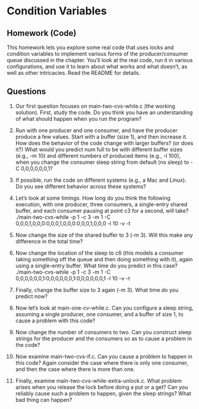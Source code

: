 # Condition Variables

## Homework (Code) 

This homework lets you explore some real code that uses locks and condition variables to implement various forms of the producer/consumer queue discussed in the chapter. You’ll look at the real code, run it in various configurations, and use it to learn about what works and what doesn’t, as well as other intricacies. Read the README for details. 

## Questions 

1. Our first question focuses on main-two-cvs-while.c (the working solution). First, study the code. Do you think you have an understanding of what should happen when you run the program? 

2. Run with one producer and one consumer, and have the producer produce a few values. Start with a buffer (size 1), and then increase it. How does the behavior of the code change with larger buffers? (or does it?) What would you predict num full to be with different buffer sizes (e.g., -m 10) and different numbers of produced items (e.g., -l 100), when you change the consumer sleep string from default (no sleep) to -C 0,0,0,0,0,0,1? 

3. If possible, run the code on different systems (e.g., a Mac and Linux). Do you see different behavior across these systems? 

4. Let’s look at some timings. How long do you think the following execution, with one producer, three consumers, a single-entry shared buffer, and each consumer pausing at point c3 for a second, will take? ./main-two-cvs-while -p 1 -c 3 -m 1 -C 0,0,0,1,0,0,0:0,0,0,1,0,0,0:0,0,0,1,0,0,0 -l 10 -v -t 

5. Now change the size of the shared buffer to 3 (-m 3). Will this make any difference in the total time? 

6. Now change the location of the sleep to c6 (this models a consumer taking something off the queue and then doing something with it), again using a single-entry buffer. What time do you predict in this case? ./main-two-cvs-while -p 1 -c 3 -m 1 -C 0,0,0,0,0,0,1:0,0,0,0,0,0,1:0,0,0,0,0,0,1 -l 10 -v -t 

7. Finally, change the buffer size to 3 again (-m 3). What time do you predict now? 

8. Now let’s look at main-one-cv-while.c. Can you configure a sleep string, assuming a single producer, one consumer, and a buffer of size 1, to cause a problem with this code?

9. Now change the number of consumers to two. Can you construct sleep strings for the producer and the consumers so as to cause a problem in the code? 

10. Now examine main-two-cvs-if.c. Can you cause a problem to happen in this code? Again consider the case where there is only one consumer, and then the case where there is more than one. 

11. Finally, examine main-two-cvs-while-extra-unlock.c. What problem arises when you release the lock before doing a put or a get? Can you reliably cause such a problem to happen, given the sleep strings? What bad thing can happen?
